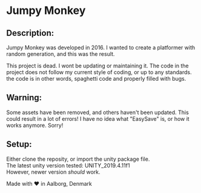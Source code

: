 # Jumpy Monkey

## Description:
Jumpy Monkey was developed in 2016.
I wanted to create a platformer with random generation, and this was the result.

This project is dead. I wont be updating or maintaining it.
The code in the project does not follow my current style of coding, or up to any standards.
the code is in other words, spaghetti code and properly filled with bugs. 

## Warning:
Some assets have been removed, and others haven't been updated. This could result in a lot of errors!
I have no idea what "EasySave" is, or how it works anymore. Sorry!


## Setup:
Either clone the reposity, or import the unity package file.<br>
The latest unity version tested: UNITY_2019.4.11f1<br>
However, newer version *should* work. 


Made with :heart: in Aalborg, Denmark